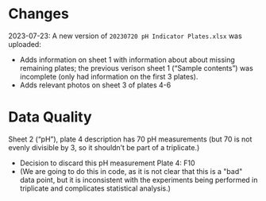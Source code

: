 # Changes

2023-07-23: A new version of `20230720 pH Indicator Plates.xlsx` was uploaded:
- Adds information on sheet 1 with information about about missing remaining plates; the previous verison sheet 1 (“Sample contents”) was incomplete (only had information on the first 3 plates).
- Adds relevant photos on sheet 3 of plates 4-6

# Data Quality

Sheet 2 (“pH”), plate 4 description has 70 pH measurements (but 70 is not evenly divisible by 3, so it shouldn’t be part of a triplicate.)  
- Decision to discard this pH measurement Plate 4: F10
- (We are going to do this in code, as it is not clear that this is a "bad" data point, but it is inconsistent with the experiments being performed in triplicate and complicates statistical analysis.)

